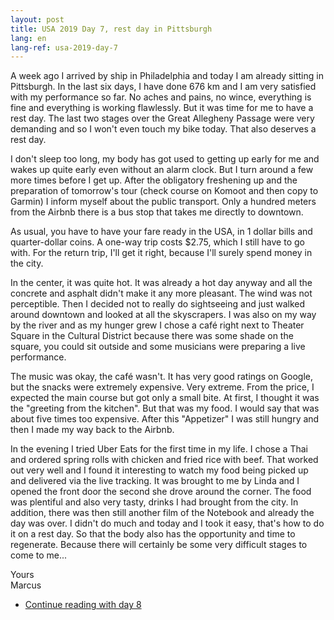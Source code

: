 ```yaml
---
layout: post
title: USA 2019 Day 7, rest day in Pittsburgh
lang: en
lang-ref: usa-2019-day-7
---
```


A week ago I arrived by ship in Philadelphia and today I am already sitting in Pittsburgh. In the last six days, I have done 676 km and I am very satisfied with my performance so far. No aches and pains, no wince, everything is fine and everything is working flawlessly. But it was time for me to have a rest day. The last two stages over the Great Allegheny Passage were very demanding and so I won't even touch my bike today. That also deserves a rest day.

I don't sleep too long, my body has got used to getting up early for me and wakes up quite early even without an alarm clock. But I turn around a few more times before I get up. After the obligatory freshening up and the preparation of tomorrow's tour (check course on Komoot and then copy to Garmin) I inform myself about the public transport. Only a hundred meters from the Airbnb there is a bus stop that takes me directly to downtown.

As usual, you have to have your fare ready in the USA, in 1 dollar bills and quarter-dollar coins. A one-way trip costs $2.75, which I still have to go with. For the return trip, I'll get it right, because I'll surely spend money in the city.

In the center, it was quite hot. It was already a hot day anyway and all the concrete and asphalt didn't make it any more pleasant. The wind was not perceptible. Then I decided not to really do sightseeing and just walked around downtown and looked at all the skyscrapers. I was also on my way by the river and as my hunger grew I chose a café right next to Theater Square in the Cultural District because there was some shade on the square, you could sit outside and some musicians were preparing a live performance.

The music was okay, the café wasn't. It has very good ratings on Google, but the snacks were extremely expensive. Very extreme. From the price, I expected the main course but got only a small bite. At first, I thought it was the "greeting from the kitchen". But that was my food. I would say that was about five times too expensive. After this "Appetizer" I was still hungry and then I made my way back to the Airbnb.

In the evening I tried Uber Eats for the first time in my life. I chose a Thai and ordered spring rolls with chicken and fried rice with beef. That worked out very well and I found it interesting to watch my food being picked up and delivered via the live tracking. It was brought to me by Linda and I opened the front door the second she drove around the corner. The food was plentiful and also very tasty, drinks I had brought from the city. In addition, there was then still another film of the Notebook and already the day was over. I didn't do much and today and I took it easy, that's how to do it on a rest day. So that the body also has the opportunity and time to regenerate. Because there will certainly be some very difficult stages to come to me...

Yours  
Marcus

- [Continue reading with day 8](/en/2019/08/21/USA-2019-Day-8/)
